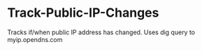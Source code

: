 # Track-Public-IP-Changes
Tracks if/when public IP address has changed. Uses dig query to myip.opendns.com
